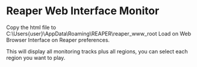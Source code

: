 # Reaper Web Interface Monitor

Copy the html file to C:\Users\{user}\AppData\Roaming\REAPER\reaper_www_root 
Load on Web Browser Interface on Reaper preferences. 

This will display all monitoring tracks plus all regions, you can select each region you want to play.
